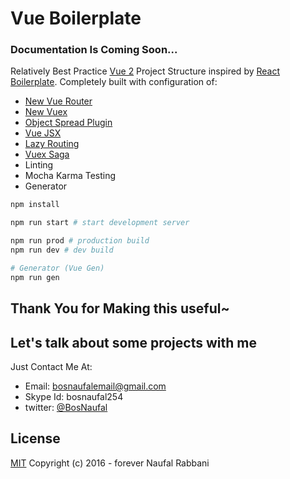 # Vue Boilerplate

### Documentation Is Coming Soon...

Relatively Best Practice [Vue 2](https://vuejs.org) Project Structure inspired by [React Boilerplate](https://github.com/mxstbr/react-boilerplate). Completely built with configuration of:

- [New Vue Router](http://router.vuejs.org/)
- [New Vuex](http://vuex.vuejs.org/)
- [Object Spread Plugin](https://github.com/sebmarkbage/ecmascript-rest-spread)
- [Vue JSX](https://github.com/vuejs/babel-plugin-transform-vue-jsx)
- [Lazy Routing](http://router.vuejs.org/en/advanced/lazy-loading.html)
- [Vuex Saga](http://github.com/BosNaufal/vuex-saga)
- Linting
- Mocha Karma Testing
- Generator

```bash
npm install

npm run start # start development server

npm run prod # production build
npm run dev # dev build

# Generator (Vue Gen)
npm run gen
```

## Thank You for Making this useful~

## Let's talk about some projects with me
Just Contact Me At:
- Email: [bosnaufalemail@gmail.com](mailto:bosnaufalemail@gmail.com)
- Skype Id: bosnaufal254
- twitter: [@BosNaufal](https://twitter.com/BosNaufal)

## License
[MIT](http://opensource.org/licenses/MIT)
Copyright (c) 2016 - forever Naufal Rabbani
